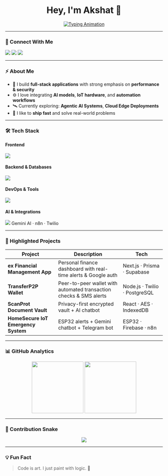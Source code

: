 <h1 align="center">Hey, I'm Akshat 👋</h1>

<p align="center">
  <a href="https://github.com/AkshatAmeria">
    <img src="https://readme-typing-svg.herokuapp.com?font=Fira+Code&weight=600&size=26&duration=2800&pause=800&color=00F7FF&center=true&vCenter=true&width=550&lines=Full+Stack+Developer+%F0%9F%9A%80;AI+%2F+IoT+Systems+Builder+%F0%9F%94%8C;Turning+Ideas+Into+Reality+%F0%9F%94%A5" alt="Typing Animation" />
  </a>
</p>

---

### 🔗 Connect With Me
<p align="left">
  <a href="https://github.com/AkshatAmeria"><img src="https://img.shields.io/badge/GitHub-000?style=for-the-badge&logo=github" /></a>
  <a href="https://linkedin.com/in/akshat-ameria-050899248"><img src="https://img.shields.io/badge/LinkedIn-0066C8?style=for-the-badge&logo=linkedin&logoColor=white"/></a>
  <a href="mailto:120104.akshat@gmail.com"><img src="https://img.shields.io/badge/Email-FF4B4B?style=for-the-badge&logo=gmail&logoColor=white"/></a>
</p>

---

### ⚡ About Me
- 🧠 I build **full-stack applications** with strong emphasis on **performance & security**
- ⚙️ I love integrating **AI models**, **IoT hardware**, and **automation workflows**
- 🛰️ Currently exploring: **Agentic AI Systems**, **Cloud Edge Deployments**
- 🚀 I like to **ship fast** and solve real-world problems

---

### 🛠 Tech Stack

#### **Frontend**
<p>
  <img src="https://skillicons.dev/icons?i=react,nextjs,tailwind,shadcn,vite,html,css&perline=8" />
</p>

#### **Backend & Databases**
<p>
  <img src="https://skillicons.dev/icons?i=nodejs,express,prisma,mongodb,postgres,firebase,neovim&perline=8" />
</p>

#### **DevOps & Tools**
<p>
  <img src="https://skillicons.dev/icons?i=docker,git,github,postman&perline=8" />
</p>

#### **AI & Integrations**
<p>
  <img src="https://skillicons.dev/icons?i=googlecloud" /> Gemini AI · n8n · Twilio
</p>

---

### 🚀 Highlighted Projects

| Project | Description | Tech |
|--------|-------------|------|
| **ex Financial Management App** | Personal finance dashboard with real-time alerts & Google auth | Next.js · Prisma · Supabase |
| **TransferP2P Wallet** | Peer-to-peer wallet with automated transaction checks & SMS alerts | Node.js · Twilio · PostgreSQL |
| **ScanProt Document Vault** | Privacy-first encrypted vault + AI chatbot | React · AES · IndexedDB |
| **HomeSecure IoT Emergency System** | ESP32 alerts + Gemini chatbot + Telegram bot | ESP32 · Firebase · n8n |

---

### 📊 GitHub Analytics

<p align="center">
  <img src="https://github-readme-stats.vercel.app/api?username=AkshatAmeria&show_icons=true&theme=radical&hide_border=true" height="165"/>
  <img src="https://github-readme-stats.vercel.app/api/top-langs/?username=AkshatAmeria&layout=compact&theme=radical&hide_border=true" height="165"/>
</p>

---

### 🐍 Contribution Snake
<p align="center">
  <img src="https://raw.githubusercontent.com/AkshatAmeria/AkshatAmeria/output/github-contribution-grid-snake.svg" />
</p>

---

### 💡 Fun Fact
> Code is art. I just paint with logic. 🎨

